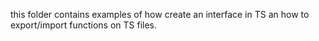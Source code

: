 this folder contains examples of how create an interface in TS an how to export/import functions on TS files.